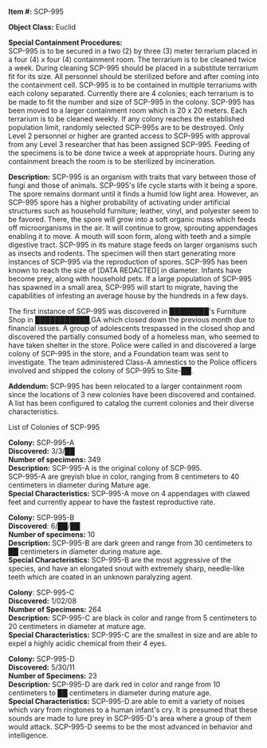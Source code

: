 **Item #:** SCP-995

**Object Class:** Euclid

**Special Containment Procedures:**  
SCP-995 is to be secured in a two (2) by three (3) meter terrarium placed in a four (4) x four (4) containment room. The terrarium is to be cleaned twice a week. During cleaning SCP-995 should be placed in a substitute terrarium fit for its size. All personnel should be sterilized before and after coming into the containment cell. SCP-995 is to be contained in multiple terrariums with each colony separated. Currently there are 4 colonies; each terrarium is to be made to fit the number and size of SCP-995 in the colony. SCP-995 has been moved to a larger containment room which is 20 x 20 meters. Each terrarium is to be cleaned weekly. If any colony reaches the established population limit, randomly selected SCP-995s are to be destroyed. Only Level 2 personnel or higher are granted access to SCP-995 with approval from any Level 3 researcher that has been assigned SCP-995. Feeding of the specimens is to be done twice a week at appropriate hours. During any containment breach the room is to be sterilized by incineration.

**Description:** SCP-995 is an organism with traits that vary between those of fungi and those of animals. SCP-995's life cycle starts with it being a spore. The spore remains dormant until it finds a humid low light area. However, an SCP-995 spore has a higher probability of activating under artificial structures such as household furniture; leather, vinyl, and polyester seem to be favored. There, the spore will grow into a soft organic mass which feeds off microorganisms in the air. It will continue to grow, sprouting appendages enabling it to move. A mouth will soon form, along with teeth and a simple digestive tract. SCP-995 in its mature stage feeds on larger organisms such as insects and rodents. The specimen will then start generating more instances of SCP-995 via the reproduction of spores. SCP-995 has been known to reach the size of \[DATA REDACTED\] in diameter. Infants have become prey, along with household pets. If a large population of SCP-995 has spawned in a small area, SCP-995 will start to migrate, having the capabilities of infesting an average house by the hundreds in a few days.

The first instance of SCP-995 was discovered in ████████'s Furniture Shop in ███████████,GA which closed down the previous month due to financial issues. A group of adolescents trespassed in the closed shop and discovered the partially consumed body of a homeless man, who seemed to have taken shelter in the store. Police were called in and discovered a large colony of SCP-995 in the store, and a Foundation team was sent to investigate. The team administered Class-A amnestics to the Police officers involved and shipped the colony of SCP-995 to Site-██.

**Addendum:** SCP-995 has been relocated to a larger containment room since the locations of 3 new colonies have been discovered and contained. A list has been configured to catalog the current colonies and their diverse characteristics.

List of Colonies of SCP-995

**Colony:** SCP-995-A  
**Discovered:** 3/3/██  
**Number of specimens:** 349  
**Description:** SCP-995-A is the original colony of SCP-995.  
SCP-995-A are greyish blue in color, ranging from 8 centimeters to 40 centimeters in diameter during Mature age.  
**Special Characteristics:** SCP-995-A move on 4 appendages with clawed feet and currently appear to have the fastest reproductive rate.

**Colony:** SCP-995-B  
**Discovered**: 6/██/██  
**Number of specimens:** 10  
**Description:** SCP-995-B are dark green and range from 30 centimeters to ██ centimeters in diameter during mature age.  
**Special Characteristics:** SCP-995-B are the most aggressive of the species, and have an elongated snout with extremely sharp, needle-like teeth which are coated in an unknown paralyzing agent.

**Colony**: SCP-995-C  
**Discovered:** 1/02/08  
**Number of Specimens:** 264  
**Description:** SCP-995-C are black in color and range from 5 centimeters to 20 centimeters in diameter at mature age.  
**Special Characteristics:** SCP-995-C are the smallest in size and are able to expel a highly acidic chemical from their 4 eyes.

**Colony:** SCP-995-D  
**Discovered:** 5/30/11  
**Number of Specimens:** 23  
**Description:** SCP-995-D are dark red in color and range from 10 centimeters to ██ centimeters in diameter during mature age.  
**Special Characteristics:** SCP-995-D are able to emit a variety of noises which vary from ringtones to a human infant's cry. It is presumed that these sounds are made to lure prey in SCP-995-D's area where a group of them would attack. SCP-995-D seems to be the most advanced in behavior and intelligence.